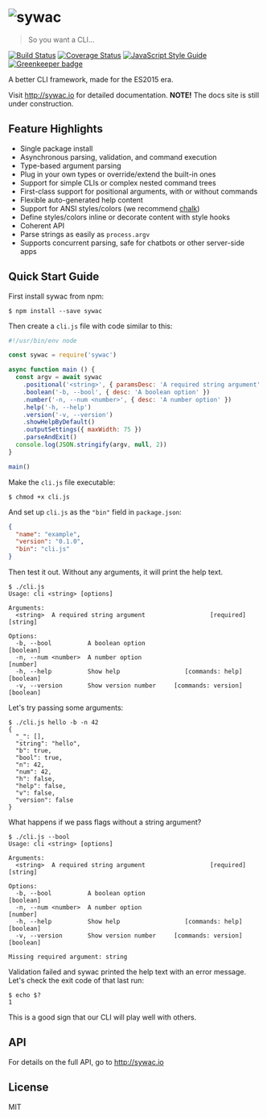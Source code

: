 # ![sywac](logo.png)

> So you want a CLI...

[![Build Status](https://travis-ci.org/sywac/sywac.svg?branch=master)](https://travis-ci.org/sywac/sywac)
[![Coverage Status](https://coveralls.io/repos/github/sywac/sywac/badge.svg?branch=master)](https://coveralls.io/github/sywac/sywac?branch=master)
[![JavaScript Style Guide](https://img.shields.io/badge/code_style-standard-brightgreen.svg)](https://standardjs.com)
[![Greenkeeper badge](https://badges.greenkeeper.io/sywac/sywac.svg)](https://greenkeeper.io/)

A better CLI framework, made for the ES2015 era.

Visit http://sywac.io for detailed documentation. **NOTE!** The docs site is still under construction.

## Feature Highlights

- Single package install
- Asynchronous parsing, validation, and command execution
- Type-based argument parsing
- Plug in your own types or override/extend the built-in ones
- Support for simple CLIs or complex nested command trees
- First-class support for positional arguments, with or without commands
- Flexible auto-generated help content
- Support for ANSI styles/colors (we recommend [chalk](https://github.com/chalk/chalk))
- Define styles/colors inline or decorate content with style hooks
- Coherent API
- Parse strings as easily as `process.argv`
- Supports concurrent parsing, safe for chatbots or other server-side apps

## Quick Start Guide

First install sywac from npm:

```console
$ npm install --save sywac
```

Then create a `cli.js` file with code similar to this:

```js
#!/usr/bin/env node

const sywac = require('sywac')

async function main () {
  const argv = await sywac
    .positional('<string>', { paramsDesc: 'A required string argument' })
    .boolean('-b, --bool', { desc: 'A boolean option' })
    .number('-n, --num <number>', { desc: 'A number option' })
    .help('-h, --help')
    .version('-v, --version')
    .showHelpByDefault()
    .outputSettings({ maxWidth: 75 })
    .parseAndExit()
  console.log(JSON.stringify(argv, null, 2))
}

main()
```

Make the `cli.js` file executable:

```console
$ chmod +x cli.js
```

And set up `cli.js` as the `"bin"` field in `package.json`:

```json
{
  "name": "example",
  "version": "0.1.0",
  "bin": "cli.js"
}
```

Then test it out. Without any arguments, it will print the help text.

```console
$ ./cli.js
Usage: cli <string> [options]

Arguments:
  <string>  A required string argument                  [required] [string]

Options:
  -b, --bool          A boolean option                            [boolean]
  -n, --num <number>  A number option                              [number]
  -h, --help          Show help                  [commands: help] [boolean]
  -v, --version       Show version number     [commands: version] [boolean]
```

Let's try passing some arguments:

```console
$ ./cli.js hello -b -n 42
{
  "_": [],
  "string": "hello",
  "b": true,
  "bool": true,
  "n": 42,
  "num": 42,
  "h": false,
  "help": false,
  "v": false,
  "version": false
}
```

What happens if we pass flags without a string argument?

```console
$ ./cli.js --bool
Usage: cli <string> [options]

Arguments:
  <string>  A required string argument                  [required] [string]

Options:
  -b, --bool          A boolean option                            [boolean]
  -n, --num <number>  A number option                              [number]
  -h, --help          Show help                  [commands: help] [boolean]
  -v, --version       Show version number     [commands: version] [boolean]

Missing required argument: string
```

Validation failed and sywac printed the help text with an error message. Let's check the exit code of that last run:

```console
$ echo $?
1
```

This is a good sign that our CLI will play well with others.

## API

For details on the full API, go to http://sywac.io

## License

MIT
